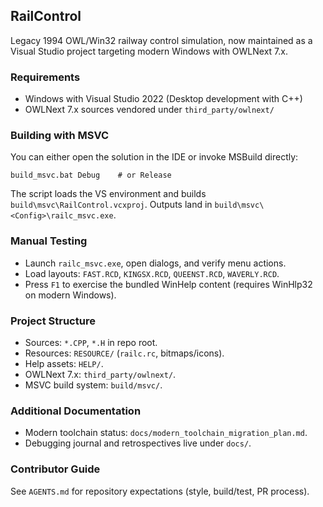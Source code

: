 ## RailControl

Legacy 1994 OWL/Win32 railway control simulation, now maintained as a Visual Studio project targeting modern Windows with OWLNext 7.x.

### Requirements
- Windows with Visual Studio 2022 (Desktop development with C++)
- OWLNext 7.x sources vendored under `third_party/owlnext/`

### Building with MSVC
You can either open the solution in the IDE or invoke MSBuild directly:

```
build_msvc.bat Debug    # or Release
```

The script loads the VS environment and builds `build\msvc\RailControl.vcxproj`. Outputs land in `build\msvc\<Config>\railc_msvc.exe`.

### Manual Testing
- Launch `railc_msvc.exe`, open dialogs, and verify menu actions.
- Load layouts: `FAST.RCD`, `KINGSX.RCD`, `QUEENST.RCD`, `WAVERLY.RCD`.
- Press `F1` to exercise the bundled WinHelp content (requires WinHlp32 on modern Windows).

### Project Structure
- Sources: `*.CPP`, `*.H` in repo root.
- Resources: `RESOURCE/` (`railc.rc`, bitmaps/icons).
- Help assets: `HELP/`.
- OWLNext 7.x: `third_party/owlnext/`.
- MSVC build system: `build/msvc/`.

### Additional Documentation
- Modern toolchain status: `docs/modern_toolchain_migration_plan.md`.
- Debugging journal and retrospectives live under `docs/`.

### Contributor Guide
See `AGENTS.md` for repository expectations (style, build/test, PR process).

